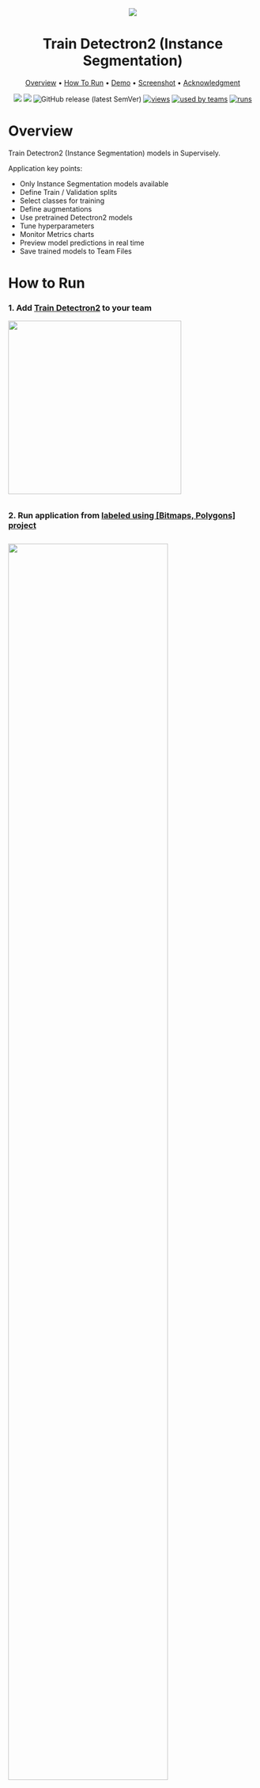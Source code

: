 
<div align="center" markdown>

<img src="https://imgur.com/T7nLLdH.png"/>  

# Train Detectron2 (Instance Segmentation)

<p align="center">
  <a href="#Overview">Overview</a> •
  <a href="#How-To-Run">How To Run</a> •
  <a href="#Demo">Demo</a> •
  <a href="#Screenshot">Screenshot</a> •
  <a href="#Acknowledgment">Acknowledgment</a>
</p>

[![](https://img.shields.io/badge/supervisely-ecosystem-brightgreen)](https://ecosystem.supervise.ly/apps/supervisely-ecosystem/detectron2/supervisely/train)
[![](https://img.shields.io/badge/slack-chat-green.svg?logo=slack)](https://supervise.ly/slack)
![GitHub release (latest SemVer)](https://img.shields.io/github/v/release/supervisely-ecosystem/detectron2)
[![views](https://app.supervise.ly/public/api/v3/ecosystem.counters?repo=supervisely-ecosystem/detectron2/supervisely/train&counter=views&label=views)](https://supervise.ly)
[![used by teams](https://app.supervise.ly/public/api/v3/ecosystem.counters?repo=supervisely-ecosystem/detectron2/supervisely/train&counter=downloads&label=used%20by%20teams)](https://supervise.ly)
[![runs](https://app.supervise.ly/public/api/v3/ecosystem.counters?repo=supervisely-ecosystem/detectron2/supervisely/train&counter=runs&label=runs&123)](https://supervise.ly)

</div>

# Overview

Train Detectron2 (Instance Segmentation) models in Supervisely.

Application key points:
- Only Instance Segmentation models available
- Define Train / Validation splits
- Select classes for training
- Define augmentations
- Use pretrained Detectron2 models
- Tune hyperparameters
- Monitor Metrics charts
- Preview model predictions in real time
- Save trained models to Team Files

# How to Run

### 1. Add [Train Detectron2](https://ecosystem.supervise.ly/apps/supervisely-ecosystem/detectron2/supervisely/train) to your team
<img data-key="sly-module-link" data-module-slug="supervisely-ecosystem/detectron2/supervisely/train" src="https://imgur.com/hqpA5m1.png" width="350px" style='padding-bottom: 10px'/>

### 2. Run application from [labeled using [Bitmaps, Polygons] project](https://ecosystem.supervise.ly/projects/lemons-annotated)
<img src="https://imgur.com/W6pWc5L.png" width="80%" style='padding-top: 10px'>  


# Demo

<a data-key="sly-embeded-video-link" href="https://youtu.be/Uzpp7_xhbPQ" data-video-code="Uzpp7_xhbPQ">
    <img src="https://imgur.com/2j4lNti.png" alt="SLY_EMBEDED_VIDEO_LINK"  style="max-width:80%;">
</a>

# Screenshot

<img src="https://imgur.com/3tGR1DX.png" width="100%" style='padding-top: 10px'>

# Acknowledgment

This app is based on the great work `Detectron2` ([github](https://github.com/facebookresearch/detectron2)). ![GitHub Org's stars](https://img.shields.io/github/stars/facebookresearch/detectron2?style=social)

